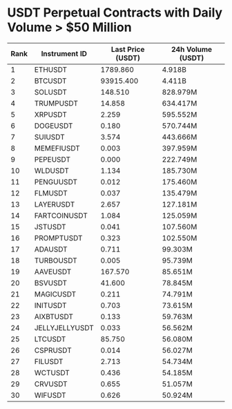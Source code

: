 # USDT Perpetual Contracts with Daily Volume > $50 Million

| Rank | Instrument ID | Last Price (USDT) | 24h Volume (USDT) |
|------|---------------|-------------------|-------------------|
| 1 | ETHUSDT | 1789.860 | 4.918B |
| 2 | BTCUSDT | 93915.400 | 4.411B |
| 3 | SOLUSDT | 148.510 | 828.979M |
| 4 | TRUMPUSDT | 14.858 | 634.417M |
| 5 | XRPUSDT | 2.259 | 595.552M |
| 6 | DOGEUSDT | 0.180 | 570.744M |
| 7 | SUIUSDT | 3.574 | 443.666M |
| 8 | MEMEFIUSDT | 0.003 | 397.959M |
| 9 | PEPEUSDT | 0.000 | 222.749M |
| 10 | WLDUSDT | 1.134 | 185.730M |
| 11 | PENGUUSDT | 0.012 | 175.460M |
| 12 | FLMUSDT | 0.037 | 135.479M |
| 13 | LAYERUSDT | 2.657 | 127.181M |
| 14 | FARTCOINUSDT | 1.084 | 125.059M |
| 15 | JSTUSDT | 0.041 | 107.560M |
| 16 | PROMPTUSDT | 0.323 | 102.550M |
| 17 | ADAUSDT | 0.711 | 99.303M |
| 18 | TURBOUSDT | 0.005 | 95.739M |
| 19 | AAVEUSDT | 167.570 | 85.651M |
| 20 | BSVUSDT | 41.600 | 78.845M |
| 21 | MAGICUSDT | 0.211 | 74.791M |
| 22 | INITUSDT | 0.703 | 73.615M |
| 23 | AIXBTUSDT | 0.133 | 59.763M |
| 24 | JELLYJELLYUSDT | 0.033 | 56.562M |
| 25 | LTCUSDT | 85.750 | 56.080M |
| 26 | CSPRUSDT | 0.014 | 56.027M |
| 27 | FILUSDT | 2.713 | 54.734M |
| 28 | WCTUSDT | 0.436 | 54.185M |
| 29 | CRVUSDT | 0.655 | 51.057M |
| 30 | WIFUSDT | 0.626 | 50.924M |
